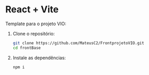 # React + Vite

Template para o projeto VIO:

1. Clone o repositório:
   ```sh
   git clone https://github.com/MateusC2/FrontprojetoVIO.git
   cd frontBase
   
2. Instale as dependências:
   ```sh
   npm i
